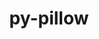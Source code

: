 ---
title: "py-pillow"
layout: cache
categories: [package, v0.18.0]
meta: {"versions": ["9.0.0"], "compilers": ["gcc@=7.5.0"], "oss": ["ubuntu18.04"], "platforms": ["linux"], "targets": ["x86_64"], "stacks": ["data-vis-sdk", "e4s", "radiuss", "root"], "num_specs": 3, "num_specs_by_stack": {"root": 3, "e4s": 1, "radiuss": 1, "data-vis-sdk": 1}}
spec_details: [{"hash": "w7rjis3sq6dmyyfzv2hzo33yb44ed66t", "compiler": "gcc@=7.5.0", "versions": ["9.0.0"], "os": "ubuntu18.04", "platform": "linux", "target": "x86_64", "variants": ["~freetype", "~imagequant", "+jpeg", "~jpeg2000", "~lcms", "~tiff", "~webp", "~webpmux", "~xcb", "+zlib"], "stacks": ["root", "e4s"], "size": "-", "tarball": "https://binaries.spack.io/v0.18.0/build_cache/linux-ubuntu18.04-x86_64/gcc-7.5.0/py-pillow-9.0.0/linux-ubuntu18.04-x86_64-gcc-7.5.0-py-pillow-9.0.0-w7rjis3sq6dmyyfzv2hzo33yb44ed66t.spack"}, {"hash": "vxtcj323zpwroiomiqujrmgtg7zovjyy", "compiler": "gcc@=7.5.0", "versions": ["9.0.0"], "os": "ubuntu18.04", "platform": "linux", "target": "x86_64", "variants": ["~freetype", "~imagequant", "+jpeg", "~jpeg2000", "~lcms", "~tiff", "~webp", "~webpmux", "~xcb", "+zlib"], "stacks": ["radiuss", "root"], "size": "-", "tarball": "https://binaries.spack.io/v0.18.0/build_cache/linux-ubuntu18.04-x86_64/gcc-7.5.0/py-pillow-9.0.0/linux-ubuntu18.04-x86_64-gcc-7.5.0-py-pillow-9.0.0-vxtcj323zpwroiomiqujrmgtg7zovjyy.spack"}, {"hash": "iguwcnfvz3giouhavlg6422tbycsdmzr", "compiler": "gcc@=7.5.0", "versions": ["9.0.0"], "os": "ubuntu18.04", "platform": "linux", "target": "x86_64", "variants": ["~freetype", "~imagequant", "+jpeg", "~jpeg2000", "~lcms", "~tiff", "~webp", "~webpmux", "~xcb", "+zlib"], "stacks": ["root", "data-vis-sdk"], "size": "-", "tarball": "https://binaries.spack.io/v0.18.0/build_cache/linux-ubuntu18.04-x86_64/gcc-7.5.0/py-pillow-9.0.0/linux-ubuntu18.04-x86_64-gcc-7.5.0-py-pillow-9.0.0-iguwcnfvz3giouhavlg6422tbycsdmzr.spack"}]
---